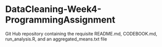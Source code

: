 # DataCleaning-Week4-ProgrammingAssignment
Git Hub repository containing the requisite README.md, CODEBOOK.md, run_analysis.R, and an aggregated_means.txt file
